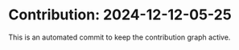 # Contribution: 2024-12-12-05-25
This is an automated commit to keep the contribution graph active.
